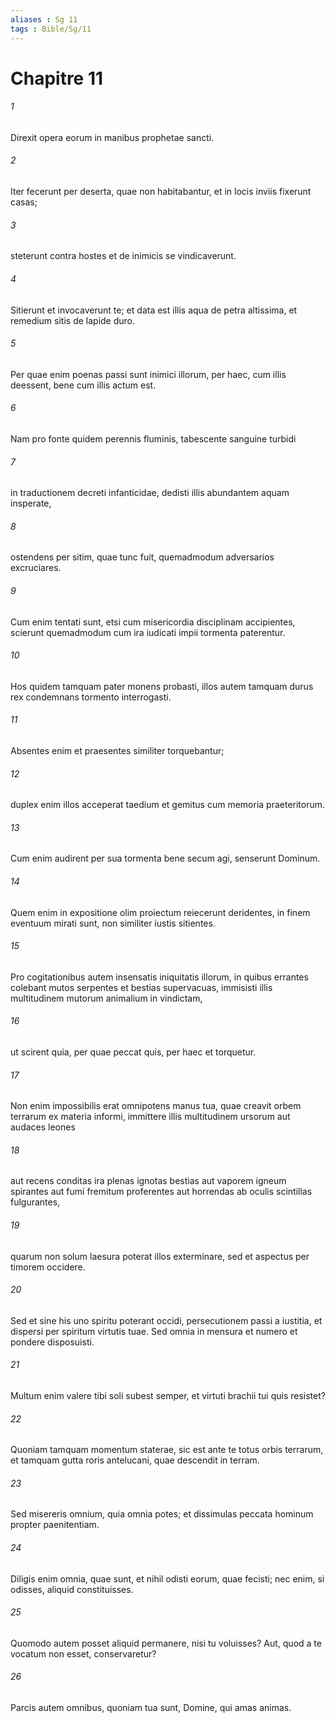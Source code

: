 ```yaml
---
aliases : Sg 11
tags : Bible/Sg/11
---
```


# Chapitre 11

###### 1
Direxit opera eorum in manibus prophetae sancti.
###### 2
Iter fecerunt per deserta, quae non habitabantur, et in locis inviis fixerunt casas;
###### 3
steterunt contra hostes et de inimicis se vindicaverunt.
###### 4
Sitierunt et invocaverunt te; et data est illis aqua de petra altissima, et remedium sitis de lapide duro.
###### 5
Per quae enim poenas passi sunt inimici illorum, per haec, cum illis deessent, bene cum illis actum est.
###### 6
Nam pro fonte quidem perennis fluminis, tabescente sanguine turbidi
###### 7
in traductionem decreti infanticidae, dedisti illis abundantem aquam insperate,
###### 8
ostendens per sitim, quae tunc fuit, quemadmodum adversarios excruciares.
###### 9
Cum enim tentati sunt, etsi cum misericordia disciplinam accipientes, scierunt quemadmodum cum ira iudicati impii tormenta paterentur.
###### 10
Hos quidem tamquam pater monens probasti, illos autem tamquam durus rex condemnans tormento interrogasti.
###### 11
Absentes enim et praesentes similiter torquebantur;
###### 12
duplex enim illos acceperat taedium et gemitus cum memoria praeteritorum.
###### 13
Cum enim audirent per sua tormenta bene secum agi, senserunt Dominum.
###### 14
Quem enim in expositione olim proiectum reiecerunt deridentes, in finem eventuum mirati sunt, non similiter iustis sitientes.
###### 15
Pro cogitationibus autem insensatis iniquitatis illorum, in quibus errantes colebant mutos serpentes et bestias supervacuas, immisisti illis multitudinem mutorum animalium in vindictam,
###### 16
ut scirent quia, per quae peccat quis, per haec et torquetur.
###### 17
Non enim impossibilis erat omnipotens manus tua, quae creavit orbem terrarum ex materia informi, immittere illis multitudinem ursorum aut audaces leones
###### 18
aut recens conditas ira plenas ignotas bestias aut vaporem igneum spirantes aut fumi fremitum proferentes aut horrendas ab oculis scintillas fulgurantes,
###### 19
quarum non solum laesura poterat illos exterminare, sed et aspectus per timorem occidere.
###### 20
Sed et sine his uno spiritu poterant occidi, persecutionem passi a iustitia, et dispersi per spiritum virtutis tuae. Sed omnia in mensura et numero et pondere disposuisti.
###### 21
Multum enim valere tibi soli subest semper, et virtuti brachii tui quis resistet?
###### 22
Quoniam tamquam momentum staterae, sic est ante te totus orbis terrarum, et tamquam gutta roris antelucani, quae descendit in terram.
###### 23
Sed misereris omnium, quia omnia potes; et dissimulas peccata hominum propter paenitentiam.
###### 24
Diligis enim omnia, quae sunt, et nihil odisti eorum, quae fecisti; nec enim, si odisses, aliquid constituisses.
###### 25
Quomodo autem posset aliquid permanere, nisi tu voluisses? Aut, quod a te vocatum non esset, conservaretur?
###### 26
Parcis autem omnibus, quoniam tua sunt, Domine, qui amas animas.
